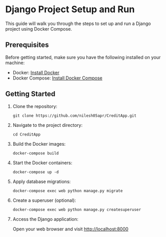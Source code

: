 # Django Project Setup and Run

This guide will walk you through the steps to set up and run a Django project using Docker Compose.

## Prerequisites

Before getting started, make sure you have the following installed on your machine:

- Docker: [Install Docker](https://docs.docker.com/get-docker/)
- Docker Compose: [Install Docker Compose](https://docs.docker.com/compose/install/)

## Getting Started

1. Clone the repository:

    ```shell
    git clone https://github.com/nilesh05apr/CreditApp.git
    ```

2. Navigate to the project directory:

    ```shell
    cd CreditApp
    ```

3. Build the Docker images:

    ```shell
    docker-compose build
    ```

4. Start the Docker containers:

    ```shell
    docker-compose up -d
    ```

5. Apply database migrations:

    ```shell
    docker-compose exec web python manage.py migrate
    ```

6. Create a superuser (optional):

    ```shell
    docker-compose exec web python manage.py createsuperuser
    ```

7. Access the Django application:

    Open your web browser and visit [http://localhost:8000](http://localhost:8000)

